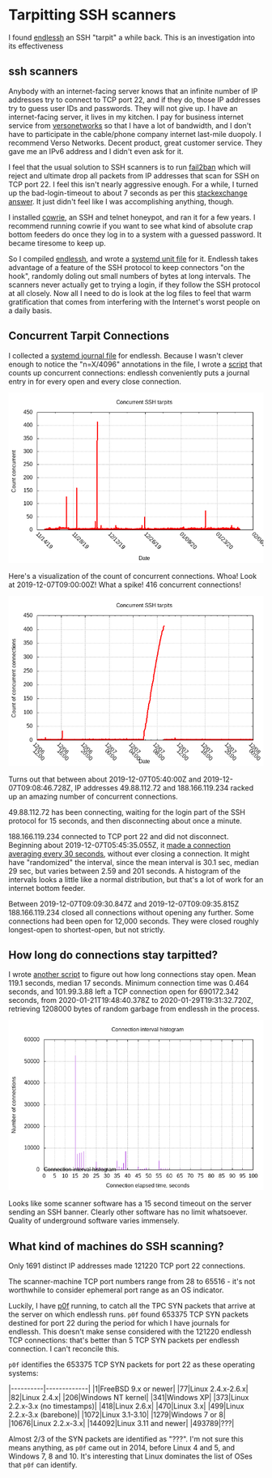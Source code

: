 # Tarpitting SSH scanners

I found [endlessh](https://github.com/skeeto/endlessh) an SSH "tarpit" a while back.
This is an investigation into its effectiveness

## ssh scanners

Anybody with an internet-facing server knows that an infinite number of IP addresses
try to connect to TCP port 22,
and if they do,
those IP addresses try to guess user IDs and passwords.
They will not give up.
I have an internet-facing server,
it lives in my kitchen.
I pay for business internet service from [versonetworks](https://versonetworks.com/)
so that I have a lot of bandwidth,
and I don't have to participate in the cable/phone company 
internet last-mile duopoly.
I recommend Verso Networks. Decent product, great customer service.
They gave me an IPv6 address and I didn't even ask for it.

I feel that the usual solution to SSH scanners is to run [fail2ban](https://www.fail2ban.org/wiki/index.php/Main_Page)
which will reject and ultimate drop all packets from IP addresses
that scan for SSH on TCP port 22.
I feel this isn't nearly aggressive enough.
For a while, I turned up the bad-login-timeout to about 7 seconds
as per this [stackexchange answer](https://unix.stackexchange.com/questions/40954/how-does-one-change-the-delay-that-occurs-after-entering-an-incorrect-password#40956).
It just didn't feel like I was accomplishing anything, though.

I installed [cowrie](https://github.com/cowrie/cowrie), an SSH and telnet honeypot,
and ran it for a few years.
I recommend running cowrie if you want to see what kind of absolute crap
bottom feeders do once they log in to a system with a guessed password.
It became tiresome to keep up.

So I compiled [endlessh](https://github.com/skeeto/endlessh), and wrote a [systemd unit file](endlessh.service) for it.
Endlessh takes advantage of a feature of the SSH protocol to keep connectors "on the hook",
randomly doling out small numbers of bytes at long intervals.
The scanners never actually get to trying a login,
if they follow the SSH protocol at all closely.
Now all I need to do is look at the log files to feel that warm gratification
that comes from interfering with the Internet's worst people on a daily basis.

## Concurrent Tarpit Connections

I collected a [systemd journal file](all.log) for endlessh.
Because I wasn't clever enough to notice the "n=X/4096" annotations in the file,
I wrote a [script](concurrent) that counts up concurrent connections:
endlessh conveniently puts a journal entry in for every open and every close
connection.

![concurrent connections](concurrent.png?raw=true)

Here's a visualization of the count of concurrent connections.
Whoa! Look at 2019-12-07T09:00:00Z! What a spike! 416 concurrent connections!

![spike in number of concurrent connections](spike.png?raw=true)

Turns out that between about 2019-12-07T05:40:00Z and 2019-12-07T09:08:46.728Z,
IP addresses 49.88.112.72 and 188.166.119.234
racked up an amazing number of concurrent connections.

49.88.112.72 has been connecting, waiting for the login part of the SSH protocol
for 15 seconds, and then disconnecting about once a minute.

188.166.119.234 connected to TCP port 22 and did not disconnect.
Beginning about 2019-12-07T05:45:35.055Z,
it [made a connection averaging every 30 seconds](intervals),
without ever closing a connection.
It might have "randomized" the interval,
since the mean interval is 30.1 sec, median 29 sec, but varies between 2.59 and 201 seconds.
A histogram of the intervals looks a little like a normal distribution,
but that's a lot of work for an internet bottom feeder.

Between 2019-12-07T09:09:30.847Z and 2019-12-07T09:09:35.815Z
188.166.119.234 closed all connections without opening any further.
Some connections had been open for 12,000 seconds.
They were closed roughly longest-open to shortest-open,
but not strictly.

## How long do connections stay tarpitted?

I wrote [another script](times) to figure out how long connections stay open.
Mean 119.1 seconds, median 17 seconds.
Minimum connection time was 0.464 seconds,
and  101.99.3.88 left a TCP connection open for 690172.342 seconds,
from 2020-01-21T19:48:40.378Z to 2020-01-29T19:31:32.720Z,
retrieving 1208000 bytes of random garbage from endlessh in the process.

![histogram of connection ET](histogram.png?raw=true)

Looks like some scanner software has a 15 second timeout on the server sending an SSH banner.
Clearly other software has no limit whatsoever.
Quality of underground software varies immensely.

## What kind of machines do SSH scanning?

Only 1691 distinct IP addresses made 121220 TCP port 22 connections.

The scanner-machine TCP port numbers range from 28 to 65516 -
it's not worthwhile to consider ephemeral port range as an OS indicator.

Luckily, I have [p0f](http://lcamtuf.coredump.cx/p0f3/) running, to catch all the TPC SYN packets that
arrive at the server on which endlessh runs.
`p0f` found 653375 TCP SYN packets destined for port 22 during the period
for which I have journals for endlessh.
This doesn't make sense considered with the 121220 endlessh TCP connections:
that's better than 5 TCP SYN packets per endlessh connection.
I can't reconcile this.

`p0f` identifies the 653375 TCP SYN packets for port 22
as these operating systems:



|----------|-------------|
|1|FreeBSD 9.x or newer|
|77|Linux 2.4.x-2.6.x|
|82|Linux 2.4.x|
|206|Windows NT kernel|
|341|Windows XP|
|373|Linux 2.2.x-3.x (no timestamps)|
|418|Linux 2.6.x|
|470|Linux 3.x|
|499|Linux 2.2.x-3.x (barebone)|
|1072|Linux 3.1-3.10|
|1279|Windows 7 or 8|
|10676|Linux 2.2.x-3.x|
|144092|Linux 3.11 and newer|
|493789|???|


Almost 2/3 of the SYN packets are identified as "???".
I'm not sure this means anything, as `p0f` came out in 2014,
before Linux 4 and 5, and Windows 7, 8 and 10.
It's interesting that Linux dominates the list of OSes that `p0f`
can identify.

